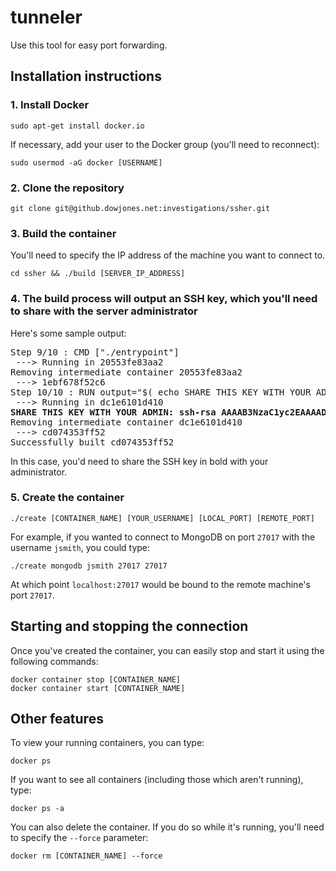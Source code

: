 # tunneler

Use this tool for easy port forwarding.

## Installation instructions

### 1. Install Docker

	sudo apt-get install docker.io

If necessary, add your user to the Docker group (you'll need to reconnect):

	sudo usermod -aG docker [USERNAME]

### 2. Clone the repository

	git clone git@github.dowjones.net:investigations/ssher.git

### 3. Build the container

You'll need to specify the IP address of the machine you want to connect to.

	cd ssher && ./build [SERVER_IP_ADDRESS]

### 4. The build process will output an SSH key, which you'll need to share with the server administrator

Here's some sample output:

<pre>
Step 9/10 : CMD ["./entrypoint"]
 ---> Running in 20553fe83aa2
Removing intermediate container 20553fe83aa2
 ---> 1ebf678f52c6
Step 10/10 : RUN output="$( echo SHARE THIS KEY WITH YOUR ADMIN: &&                cat /root/.ssh/id_rsa.pub)" && echo $output
 ---> Running in dc1e6101d410
<b>SHARE THIS KEY WITH YOUR ADMIN: ssh-rsa AAAAB3NzaC1yc2EAAAADAQABAAABAQC5oHWTv4s5vHWaqm5Xx8ovyG+bgOB0JCyrXnXErNq9wjnWhB3jGirSQTMGHj53p3hDWR+gV1Zgf8BJfwp4ODsuPpMnuMNyuUMWlItyKxQco8P8zi8sjJ3TfW2DNYf0QGEdkvFIMryejIoFoooDC3uUI0ofMRuyC2VPT+wOLmSOf2mgDL838XYis4Z2BC/nlVMqk+Xd792Jrgmw1deP4bT4Jb1KJC3VuZdk8mZNE7vOtQYciP5rGp3xgJPT1ZFPfIvf3GkKwQlF80B7+UsfcbRjGvUoR17EozzF+lp88xTCsDOsa51yh1ItVD4sysnJu8deqSpuEg6R1RwB/cfs9b0f root@936b3b6c4fa0</b>
Removing intermediate container dc1e6101d410
 ---> cd074353ff52
Successfully built cd074353ff52
</pre>

In this case, you'd need to share the SSH key in bold with your administrator.

### 5. Create the container

	./create [CONTAINER_NAME] [YOUR_USERNAME] [LOCAL_PORT] [REMOTE_PORT]

For example, if you wanted to connect to MongoDB on port `27017` with the username `jsmith`, you could type:

	./create mongodb jsmith 27017 27017

At which point `localhost:27017` would be bound to the remote machine's port `27017`.

## Starting and stopping the connection

Once you've created the container, you can easily stop and start it using the following commands:

	docker container stop [CONTAINER_NAME]
	docker container start [CONTAINER_NAME]

## Other features

To view your running containers, you can type:

	docker ps

If you want to see all containers (including those which aren't running), type:

	docker ps -a

You can also delete the container. If you do so while it's running, you'll need to specify the `--force` parameter:

	docker rm [CONTAINER_NAME] --force

